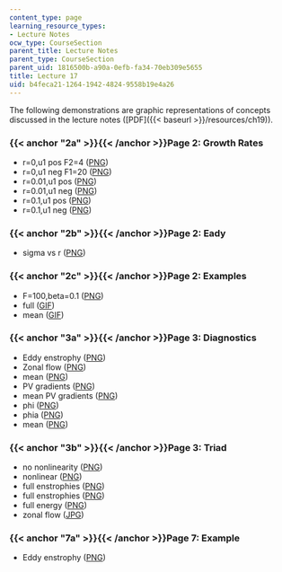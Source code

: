 ```yaml
---
content_type: page
learning_resource_types:
- Lecture Notes
ocw_type: CourseSection
parent_title: Lecture Notes
parent_type: CourseSection
parent_uid: 1816500b-a90a-0efb-fa34-70eb309e5655
title: Lecture 17
uid: b4feca21-1264-1942-4824-9558b19e4a26
---
```


The following demonstrations are graphic representations of concepts discussed in the lecture notes ([PDF]({{< baseurl >}}/resources/ch19)).

### {{< anchor "2a" >}}{{< /anchor >}}Page 2: Growth Rates

*   r=0,u1 pos F2=4 ([PNG](/ans7870/12/12.820/s07/lecturenotes/demos/r0-u10.5.png))
*   r=0,u1 neg F1=20 ([PNG](/ans7870/12/12.820/s07/lecturenotes/demos/r0-u1-0.5.png))
*   r=0.01,u1 pos ([PNG](/ans7870/12/12.820/s07/lecturenotes/demos/r0.01-u10.5.png))
*   r=0.01,u1 neg ([PNG](/ans7870/12/12.820/s07/lecturenotes/demos/r0.01-u1-0.5.png))
*   r=0.1,u1 pos ([PNG](/ans7870/12/12.820/s07/lecturenotes/demos/r0.1-u10.5.png))
*   r=0.1,u1 neg ([PNG](/ans7870/12/12.820/s07/lecturenotes/demos/r0.1-u1-0.5.png))

### {{< anchor "2b" >}}{{< /anchor >}}Page 2: Eady

*   sigma vs r ([PNG](/ans7870/12/12.820/s07/lecturenotes/demos/eady-ek.png))

### {{< anchor "2c" >}}{{< /anchor >}}Page 2: Examples

*   F=100,beta=0.1 ([PNG](/ans7870/12/12.820/s07/lecturenotes/demos/gr-gamma10-b0.1.png))
*   full ([GIF](/ans7870/12/12.820/s07/lecturenotes/demos/gamma10-b0.1.gif))
*   mean ([GIF](/ans7870/12/12.820/s07/lecturenotes/demos/mn-gamma10-b0.1.gif))

### {{< anchor "3a" >}}{{< /anchor >}}Page 3: Diagnostics

*   Eddy enstrophy ([PNG](/ans7870/12/12.820/s07/lecturenotes/demos/g10b01.ens.png))
*   Zonal flow ([PNG](/ans7870/12/12.820/s07/lecturenotes/demos/g10b01.ubar.png))
*   mean ([PNG](/ans7870/12/12.820/s07/lecturenotes/demos/g10b01.ubarmn.png))
*   PV gradients ([PNG](/ans7870/12/12.820/s07/lecturenotes/demos/g10b01.qby.png))
*   mean PV gradients ([PNG](/ans7870/12/12.820/s07/lecturenotes/demos/g10b01.qbymn.png))
*   phi ([PNG](/ans7870/12/12.820/s07/lecturenotes/demos/g10b01.phi.png))
*   phia ([PNG](/ans7870/12/12.820/s07/lecturenotes/demos/g10b01.phia.png))
*   mean ([PNG](/ans7870/12/12.820/s07/lecturenotes/demos/g10b01.phimn.png))

### {{< anchor "3b" >}}{{< /anchor >}}Page 3: Triad

*   no nonlinearity ([PNG](/ans7870/12/12.820/s07/lecturenotes/demos/bci-triad-lin.png))
*   nonlinear ([PNG](/ans7870/12/12.820/s07/lecturenotes/demos/bci-triad-nonlin.png))
*   full enstrophies ([PNG](/ans7870/12/12.820/s07/lecturenotes/demos/bciperenslog.png))
*   full enstrophies ([PNG](/ans7870/12/12.820/s07/lecturenotes/demos/bciperens.png))
*   full energy ([PNG](/ans7870/12/12.820/s07/lecturenotes/demos/bcipereng.png))
*   zonal flow ([JPG](/ans7870/12/12.820/s07/lecturenotes/demos/bciperubar.jpg))

### {{< anchor "7a" >}}{{< /anchor >}}Page 7: Example

*   Eddy enstrophy ([PNG](/ans7870/12/12.820/s07/lecturenotes/demos/g10b01.ens.png))